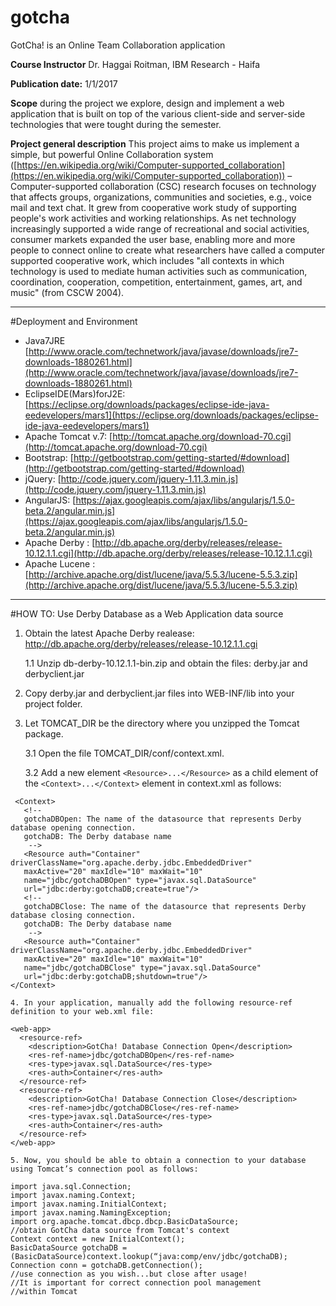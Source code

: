 # gotcha
GotCha! is an Online Team Collaboration application

**Course Instructor**
Dr. Haggai Roitman, IBM Research - Haifa

**Publication date:** 1/1/2017

**Scope**
during the project we explore, design and implement a web application that is built on top of the various client-side and server-side technologies that were tought during the semester.

**Project general description**
This project aims to make us implement a simple, but powerful Online Collaboration system ([https://en.wikipedia.org/wiki/Computer-supported_collaboration](https://en.wikipedia.org/wiki/Computer-supported_collaboration)) – Computer-supported collaboration (CSC) research focuses on technology that affects groups, organizations, communities and societies, e.g., voice mail and text chat. It grew from cooperative work study of supporting people's work activities and working relationships. As net technology increasingly supported a wide range of recreational and social activities, consumer markets expanded the user base, enabling more and more people to connect online to create what researchers have called a computer supported cooperative work, which includes "all contexts in which technology is used to mediate human activities such as communication, coordination, cooperation, competition, entertainment, games, art, and music" (from CSCW 2004).

----------


#Deployment and Environment 

- Java7JRE [http://www.oracle.com/technetwork/java/javase/downloads/jre7-downloads-1880261.html](http://www.oracle.com/technetwork/java/javase/downloads/jre7-downloads-1880261.html)
- EclipseIDE(Mars)forJ2E: [https://eclipse.org/downloads/packages/eclipse-ide-java-eedevelopers/mars1](https://eclipse.org/downloads/packages/eclipse-ide-java-eedevelopers/mars1)
- Apache Tomcat v.7: [http://tomcat.apache.org/download-70.cgi](http://tomcat.apache.org/download-70.cgi)
- Bootstrap: [http://getbootstrap.com/getting-started/#download](http://getbootstrap.com/getting-started/#download)
- jQuery: [http://code.jquery.com/jquery-1.11.3.min.js](http://code.jquery.com/jquery-1.11.3.min.js)
- AngularJS: [https://ajax.googleapis.com/ajax/libs/angularjs/1.5.0-beta.2/angular.min.js](https://ajax.googleapis.com/ajax/libs/angularjs/1.5.0-beta.2/angular.min.js)
- Apache Derby : [http://db.apache.org/derby/releases/release-10.12.1.1.cgi](http://db.apache.org/derby/releases/release-10.12.1.1.cgi)
- Apache Lucene : [http://archive.apache.org/dist/lucene/java/5.5.3/lucene-5.5.3.zip](http://archive.apache.org/dist/lucene/java/5.5.3/lucene-5.5.3.zip)


----------

#HOW TO: Use Derby Database as a Web Application data source

1. Obtain the latest Apache Derby realease:
	http://db.apache.org/derby/releases/release-10.12.1.1.cgi

	1.1 Unzip db-derby-10.12.1.1-bin.zip and obtain the files:
	derby.jar and derbyclient.jar

2. Copy derby.jar and derbyclient.jar files into WEB-INF/lib into your project folder.

3. Let TOMCAT_DIR be the directory where you unzipped the Tomcat
package.

	3.1 Open the file TOMCAT_DIR/conf/context.xml.

	3.2 Add a new element `<Resource>...</Resource>` as a child element of the `<Context>...</Context>` element in context.xml as follows:

```
 <Context>
   <!--
   gotchaDBOpen: The name of the datasource that represents Derby database opening connection.
   gotchaDB: The Derby database name
	-->
   <Resource auth="Container" driverClassName="org.apache.derby.jdbc.EmbeddedDriver" 
   maxActive="20" maxIdle="10" maxWait="10" 
   name="jdbc/gotchaDBOpen" type="javax.sql.DataSource" 
   url="jdbc:derby:gotchaDB;create=true"/>
   <!--
   gotchaDBClose: The name of the datasource that represents Derby database closing connection.
   gotchaDB: The Derby database name
	-->
   <Resource auth="Container" driverClassName="org.apache.derby.jdbc.EmbeddedDriver" 
   maxActive="20" maxIdle="10" maxWait="10" 
   name="jdbc/gotchaDBClose" type="javax.sql.DataSource" 
   url="jdbc:derby:gotchaDB;shutdown=true"/>
</Context>
```
	4. In your application, manually add the following resource-ref definition to your web.xml file:

```
<web-app>
  <resource-ref>
    <description>GotCha! Database Connection Open</description>
    <res-ref-name>jdbc/gotchaDBOpen</res-ref-name>
    <res-type>javax.sql.DataSource</res-type>
    <res-auth>Container</res-auth>
  </resource-ref>
  <resource-ref>
    <description>GotCha! Database Connection Close</description>
    <res-ref-name>jdbc/gotchaDBClose</res-ref-name>
    <res-type>javax.sql.DataSource</res-type>
    <res-auth>Container</res-auth>
  </resource-ref>
</web-app>
```

	5. Now, you should be able to obtain a connection to your database using Tomcat’s connection pool as follows:

```
import java.sql.Connection;
import javax.naming.Context;
import javax.naming.InitialContext;
import javax.naming.NamingException;
import org.apache.tomcat.dbcp.dbcp.BasicDataSource;
//obtain GotCha data source from Tomcat's context
Context context = new InitialContext();
BasicDataSource gotchaDB = (BasicDataSource)context.lookup(“java:comp/env/jdbc/gotchaDB);
Connection conn = gotchaDB.getConnection();
//use connection as you wish...but close after usage!
//It is important for correct connection pool management
//within Tomcat
```